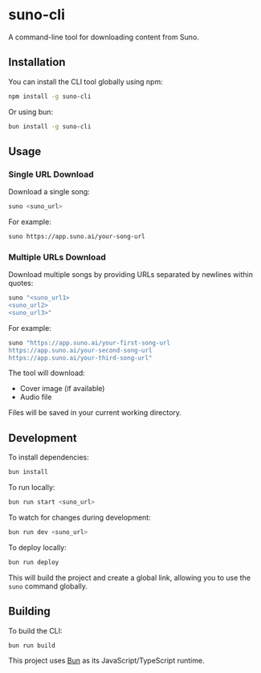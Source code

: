 # suno-cli

A command-line tool for downloading content from Suno.

## Installation

You can install the CLI tool globally using npm:

```bash
npm install -g suno-cli
```

Or using bun:

```bash
bun install -g suno-cli
```

## Usage

### Single URL Download
Download a single song:
```bash
suno <suno_url>
```

For example:
```bash
suno https://app.suno.ai/your-song-url
```

### Multiple URLs Download
Download multiple songs by providing URLs separated by newlines within quotes:
```bash
suno "<suno_url1>
<suno_url2>
<suno_url3>"
```

For example:
```bash
suno "https://app.suno.ai/your-first-song-url
https://app.suno.ai/your-second-song-url
https://app.suno.ai/your-third-song-url"
```

The tool will download:
- Cover image (if available)
- Audio file

Files will be saved in your current working directory.

## Development

To install dependencies:

```bash
bun install
```

To run locally:

```bash
bun run start <suno_url>
```

To watch for changes during development:

```bash
bun run dev <suno_url>
```

To deploy locally:
```bash
bun run deploy
```
This will build the project and create a global link, allowing you to use the `suno` command globally.

## Building

To build the CLI:

```bash
bun run build
```

This project uses [Bun](https://bun.sh) as its JavaScript/TypeScript runtime.
